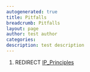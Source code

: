 ```yaml
---
autogenerated: true
title: Pitfalls
breadcrumb: Pitfalls
layout: page
author: test author
categories: 
description: test description
---
```


1.  REDIRECT [IP\_Principles](IP_Principles "wikilink")

